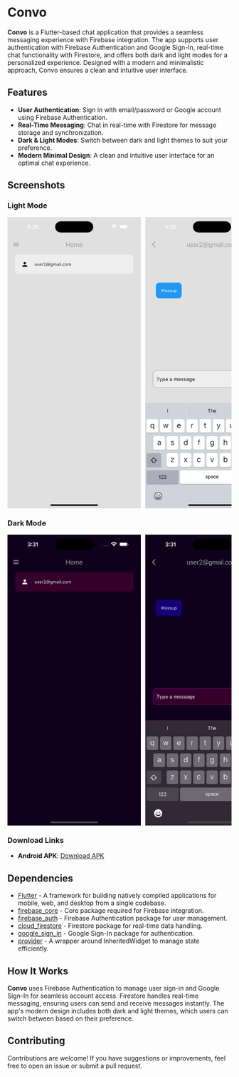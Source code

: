 # Convo

**Convo** is a Flutter-based chat application that provides a seamless messaging experience with Firebase integration. The app supports user authentication with Firebase Authentication and Google Sign-In, real-time chat functionality with Firestore, and offers both dark and light modes for a personalized experience. Designed with a modern and minimalistic approach, Convo ensures a clean and intuitive user interface.

## Features

- **User Authentication**: Sign in with email/password or Google account using Firebase Authentication.
- **Real-Time Messaging**: Chat in real-time with Firestore for message storage and synchronization.
- **Dark & Light Modes**: Switch between dark and light themes to suit your preference.
- **Modern Minimal Design**: A clean and intuitive user interface for an optimal chat experience.

## Screenshots

### Light Mode

<div style="display: flex; overflow-x: auto; gap: 10px; white-space: nowrap;">
  <img src="assets/screenshots/light_mode/home_page.png" width="300" alt="Home Page Light Mode" />
  <img src="assets/screenshots/light_mode/chat_page.png" width="300" alt="Chat Page Light Mode" />
  <img src="assets/screenshots/light_mode/settings_page.png" width="300" alt="Settings Page Light Mode" />
  <img src="assets/screenshots/light_mode/login_page.png" width="300" alt="Login Page Light Mode" />
  <img src="assets/screenshots/light_mode/drawer.png.png" width="300" alt="Registration Page Light Mode" />
</div>

### Dark Mode

<div style="display: flex; overflow-x: auto; gap: 10px; white-space: nowrap;">
  <img src="assets/screenshots/dark_mode/home_page.png" width="300" alt="Home Page Dark Mode" />
  <img src="assets/screenshots/dark_mode/chat_page.png" width="300" alt="Chat Page Dark Mode" />
  <img src="assets/screenshots/dark_mode/settings_page.png" width="300" alt="Settings Page Dark Mode" />
  <img src="assets/screenshots/dark_mode/login_page.png" width="300" alt="Login Page Dark Mode" />
  <img src="assets/screenshots/dark_mode/drawer.png" width="300" alt="Registration Page Dark Mode" />
</div>

### Download Links

- **Android APK**: [Download APK]()

## Dependencies

- [Flutter](https://flutter.dev/) - A framework for building natively compiled applications for mobile, web, and desktop from a single codebase.
- [firebase_core](https://pub.dev/packages/firebase_core) - Core package required for Firebase integration.
- [firebase_auth](https://pub.dev/packages/firebase_auth) - Firebase Authentication package for user management.
- [cloud_firestore](https://pub.dev/packages/cloud_firestore) - Firestore package for real-time data handling.
- [google_sign_in](https://pub.dev/packages/google_sign_in) - Google Sign-In package for authentication.
- [provider](https://pub.dev/packages/provider) - A wrapper around InheritedWidget to manage state efficiently.

## How It Works

**Convo** uses Firebase Authentication to manage user sign-in and Google Sign-In for seamless account access. Firestore handles real-time messaging, ensuring users can send and receive messages instantly. The app's modern design includes both dark and light themes, which users can switch between based on their preference.

## Contributing

Contributions are welcome! If you have suggestions or improvements, feel free to open an issue or submit a pull request.